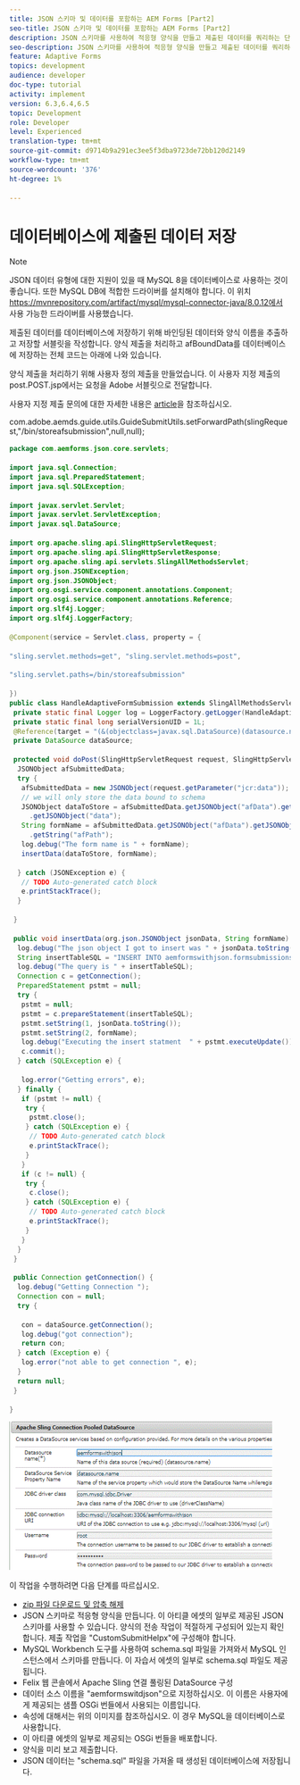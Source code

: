 ```yaml
---
title: JSON 스키마 및 데이터를 포함하는 AEM Forms [Part2]
seo-title: JSON 스키마 및 데이터를 포함하는 AEM Forms [Part2]
description: JSON 스키마를 사용하여 적응형 양식을 만들고 제출된 데이터를 쿼리하는 단계를 단계별로 안내합니다.
seo-description: JSON 스키마를 사용하여 적응형 양식을 만들고 제출된 데이터를 쿼리하는 단계를 단계별로 안내합니다.
feature: Adaptive Forms
topics: development
audience: developer
doc-type: tutorial
activity: implement
version: 6.3,6.4,6.5
topic: Development
role: Developer
level: Experienced
translation-type: tm+mt
source-git-commit: d9714b9a291ec3ee5f3dba9723de72bb120d2149
workflow-type: tm+mt
source-wordcount: '376'
ht-degree: 1%

---
```



# 데이터베이스에 제출된 데이터 저장


>[!NOTE]
>
>JSON 데이터 유형에 대한 지원이 있을 때 MySQL 8을 데이터베이스로 사용하는 것이 좋습니다. 또한 MySQL DB에 적합한 드라이버를 설치해야 합니다. 이 위치 https://mvnrepository.com/artifact/mysql/mysql-connector-java/8.0.12에서 사용 가능한 드라이버를 사용했습니다.

제출된 데이터를 데이터베이스에 저장하기 위해 바인딩된 데이터와 양식 이름을 추출하고 저장할 서블릿을 작성합니다. 양식 제출을 처리하고 afBoundData를 데이터베이스에 저장하는 전체 코드는 아래에 나와 있습니다.

양식 제출을 처리하기 위해 사용자 정의 제출을 만들었습니다. 이 사용자 지정 제출의 post.POST.jsp에서는 요청을 Adobe 서블릿으로 전달합니다.

사용자 지정 제출 문의에 대한 자세한 내용은 [article](https://helpx.adobe.com/experience-manager/kt/forms/using/custom-submit-aem-forms-article.html)을 참조하십시오.

com.adobe.aemds.guide.utils.GuideSubmitUtils.setForwardPath(slingRequest,&quot;/bin/storeafsubmission&quot;,null,null);

```java
package com.aemforms.json.core.servlets;

import java.sql.Connection;
import java.sql.PreparedStatement;
import java.sql.SQLException;

import javax.servlet.Servlet;
import javax.servlet.ServletException;
import javax.sql.DataSource;

import org.apache.sling.api.SlingHttpServletRequest;
import org.apache.sling.api.SlingHttpServletResponse;
import org.apache.sling.api.servlets.SlingAllMethodsServlet;
import org.json.JSONException;
import org.json.JSONObject;
import org.osgi.service.component.annotations.Component;
import org.osgi.service.component.annotations.Reference;
import org.slf4j.Logger;
import org.slf4j.LoggerFactory;

@Component(service = Servlet.class, property = {

"sling.servlet.methods=get", "sling.servlet.methods=post",

"sling.servlet.paths=/bin/storeafsubmission"

})
public class HandleAdaptiveFormSubmission extends SlingAllMethodsServlet {
 private static final Logger log = LoggerFactory.getLogger(HandleAdaptiveFormSubmission.class);
 private static final long serialVersionUID = 1L;
 @Reference(target = "(&(objectclass=javax.sql.DataSource)(datasource.name=aemformswithjson))")
 private DataSource dataSource;

 protected void doPost(SlingHttpServletRequest request, SlingHttpServletResponse response) throws ServletException {
  JSONObject afSubmittedData;
  try {
   afSubmittedData = new JSONObject(request.getParameter("jcr:data"));
   // we will only store the data bound to schema
   JSONObject dataToStore = afSubmittedData.getJSONObject("afData").getJSONObject("afBoundData")
     .getJSONObject("data");
   String formName = afSubmittedData.getJSONObject("afData").getJSONObject("afSubmissionInfo")
     .getString("afPath");
   log.debug("The form name is " + formName);
   insertData(dataToStore, formName);

  } catch (JSONException e) {
   // TODO Auto-generated catch block
   e.printStackTrace();
  }

 }

 public void insertData(org.json.JSONObject jsonData, String formName) {
  log.debug("The json object I got to insert was " + jsonData.toString());
  String insertTableSQL = "INSERT INTO aemformswithjson.formsubmissions(formdata,formname) VALUES(?,?)";
  log.debug("The query is " + insertTableSQL);
  Connection c = getConnection();
  PreparedStatement pstmt = null;
  try {
   pstmt = null;
   pstmt = c.prepareStatement(insertTableSQL);
   pstmt.setString(1, jsonData.toString());
   pstmt.setString(2, formName);
   log.debug("Executing the insert statment  " + pstmt.executeUpdate());
   c.commit();
  } catch (SQLException e) {

   log.error("Getting errors", e);
  } finally {
   if (pstmt != null) {
    try {
     pstmt.close();
    } catch (SQLException e) {
     // TODO Auto-generated catch block
     e.printStackTrace();
    }
   }
   if (c != null) {
    try {
     c.close();
    } catch (SQLException e) {
     // TODO Auto-generated catch block
     e.printStackTrace();
    }
   }
  }
 }

 public Connection getConnection() {
  log.debug("Getting Connection ");
  Connection con = null;
  try {

   con = dataSource.getConnection();
   log.debug("got connection");
   return con;
  } catch (Exception e) {
   log.error("not able to get connection ", e);
  }
  return null;
 }

}
```

![connectionpool](assets/connectionpooled.gif)

이 작업을 수행하려면 다음 단계를 따르십시오.

* [zip 파일 다운로드 및 압축 해제](assets/aemformswithjson.zip)
* JSON 스키마로 적응형 양식을 만듭니다. 이 아티클 에셋의 일부로 제공된 JSON 스키마를 사용할 수 있습니다. 양식의 전송 작업이 적절하게 구성되어 있는지 확인합니다. 제출 작업을 &quot;CustomSubmitHelpx&quot;에 구성해야 합니다.
* MySQL Workbench 도구를 사용하여 schema.sql 파일을 가져와서 MySQL 인스턴스에서 스키마를 만듭니다. 이 자습서 에셋의 일부로 schema.sql 파일도 제공됩니다.
* Felix 웹 콘솔에서 Apache Sling 연결 풀링된 DataSource 구성
* 데이터 소스 이름을 &quot;aemformswitdjson&quot;으로 지정하십시오. 이 이름은 사용자에게 제공되는 샘플 OSGi 번들에서 사용되는 이름입니다.
* 속성에 대해서는 위의 이미지를 참조하십시오. 이 경우 MySQL을 데이터베이스로 사용합니다.
* 이 아티클 에셋의 일부로 제공되는 OSGi 번들을 배포합니다.
* 양식을 미리 보고 제출합니다.
* JSON 데이터는 &quot;schema.sql&quot; 파일을 가져올 때 생성된 데이터베이스에 저장됩니다.
